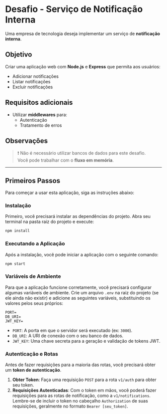# Desafio - Serviço de Notificação Interna

Uma empresa de tecnologia deseja implementar um serviço de **notificação interna**.

## Objetivo

Criar uma aplicação web com **Node.js** e **Express** que permita aos usuários:

- Adicionar notificações
- Listar notificações
- Excluir notificações

## Requisitos adicionais

- Utilizar **middlewares** para:
  - Autenticação
  - Tratamento de erros

## Observações

> ❗ Não é necessário utilizar bancos de dados para este desafio.  
> Você pode trabalhar com o **fluxo em memória**.

---
## Primeiros Passos

Para começar a usar esta aplicação, siga as instruções abaixo:

### Instalação

Primeiro, você precisará instalar as dependências do projeto. Abra seu terminal na pasta raiz do projeto e execute:

```bash
npm install
```

### Executando a Aplicação

Após a instalação, você pode iniciar a aplicação com o seguinte comando:

```bash
npm start
```

### Variáveis de Ambiente

Para que a aplicação funcione corretamente, você precisará configurar algumas variáveis de ambiente. Crie um arquivo `.env` na raiz do projeto (se ele ainda não existir) e adicione as seguintes variáveis, substituindo os valores pelos seus próprios:

```
PORT=
DB_URI=
JWT_KEY=
```

* `PORT`: A porta em que o servidor será executado (ex: `3000`).
* `DB_URI`: A URI de conexão com o seu banco de dados.
* `JWT_KEY`: Uma chave secreta para a geração e validação de tokens JWT.

### Autenticação e Rotas

Antes de fazer requisições para a maioria das rotas, você precisará obter um **token de autenticação**.

1.  **Obter Token**: Faça uma requisição `POST` para a rota `v1/auth` para obter seu token.
2.  **Requisições Autenticadas**: Com o token em mãos, você poderá fazer requisições para as rotas de notificação, como a `v1/notifications`. Lembre-se de incluir o token no cabeçalho `Authorization` de suas requisições, geralmente no formato `Bearer [seu_token]`.
